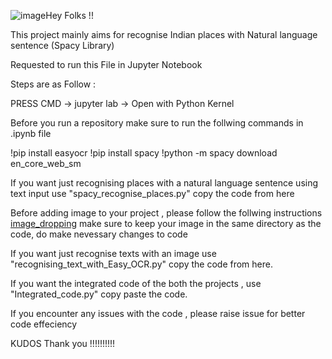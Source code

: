 ![image](https://github.com/user-attachments/assets/16a3fad1-f497-4220-ac12-212f1356f3d5)Hey Folks !! 

This project mainly aims for recognise Indian places with Natural language sentence (Spacy Library) 

Requested to run this File in Jupyter Notebook 

Steps are as Follow :

PRESS CMD -> jupyter lab -> Open with Python Kernel 

Before you run a repository make sure to run the follwing commands in .ipynb file

!pip install easyocr
!pip install spacy
!python -m spacy download en_core_web_sm

If you want just recognising places with a natural language sentence using text input use "spacy_recognise_places.py" copy the code from here

Before adding image to your project , please follow the follwing instructions
[image_dropping](https://github.com/user-attachments/assets/01d725f0-a16f-401b-a567-73f2267251a2)
make sure to keep your image in the same directory as the code, do make nevessary changes to code

If you want just recognise texts with an image use "recognising_text_with_Easy_OCR.py" copy the code from here.

If you want the integrated code of the both the projects , use "Integrated_code.py" copy paste the code.

If you encounter any issues with the code , please raise issue for better code effeciency 

KUDOS Thank you !!!!!!!!!!
